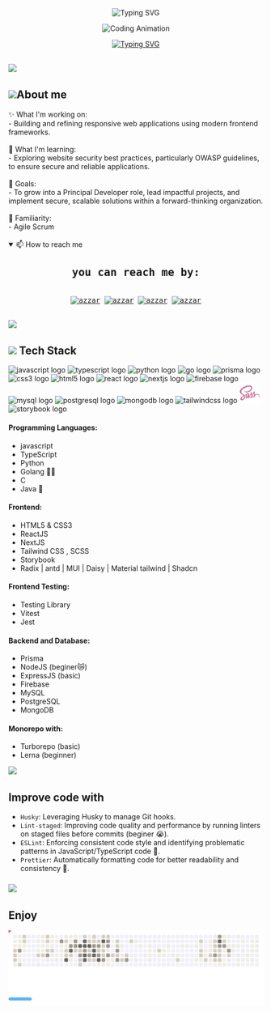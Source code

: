 <div align=center>
    <img src="https://readme-typing-svg.herokuapp.com?font=Time+New+Roman&weight=900&size=30&duration=3000&pause=5000&color=cyan&width=435&center=true&lines=Hi%2C+I'm+Nattha;You+can+call+me+Aon😽!" alt="Typing SVG" />
</div>
<p align="center">
  <img height="200" src="https://cdn.pixabay.com/animation/2022/12/05/15/23/15-23-06-837_512.gif" alt="Coding Animation" />
</p>

<p align="center">
  <a href="https://git.io/typing-svg">
    <img src="https://readme-typing-svg.herokuapp.com?font=Paytone+One&weight=900&size=24&duration=2000&pause=800&color=BAF6DDF3&background=9BCA3800&center=true&width=435&lines=I+don%E2%80%99t+need+therapy%2C;+I+just+need+to+fix+this+one+;bug%E2%80%A6%F0%9F%98%AD%F0%9F%A4%AE;and+then+maybe+a+little+therapy" alt="Typing SVG" />
  </a>
</p>

<br>
<img src="https://user-images.githubusercontent.com/73097560/115834477-dbab4500-a447-11eb-908a-139a6edaec5c.gif">
<h2 align="left"><img src="https://media.giphy.com/media/iY8CRBdQXODJSCERIr/giphy.gif" width="35"><b>About me</b></h2>
<p align="center">

</p>

<div align="left">✨ What I'm working on: <br>- Building and refining responsive web applications using modern frontend frameworks.<br>
  <br>🌱 What I'm learning:<br> - Exploring website security best practices, particularly OWASP guidelines, to ensure secure and reliable applications.<br>
  <br>🎯 Goals: <br>- To grow into a Principal Developer role, lead impactful projects, and implement secure, scalable solutions within a forward-thinking organization.<br>
  <br>🧠 Familiarity: <br>- Agile Scrum <br><br>
  <details open>
  <summary>📫 How to reach me</summary>
  <div>
    <samp>
      <h2 align="center">you can reach me by:</h2>
      <p align="center">
        <br/>
        <a href="https://www.linkedin.com/in/kantha-kt" target="blank"><img align="center"
           src="https://img.shields.io/badge/linkedin-%231DA1F2.svg?style=for-the-badge&logo=linkedin&logoColor=white"
           alt="azzar" height="30"/></a>
        <a href="https://www.facebook.com/natthaphon.kantatham/" target="blank"><img align="center"
           src="https://img.shields.io/badge/facebook-4267B2.svg?style=for-the-badge&logo=facebook&logoColor=white"
           alt="azzar" height="30"/></a>
        <a href="mailto:natthakan.npt@gmail.com" target="blank"><img align="center"
           src="https://img.shields.io/badge/gmail-EA4335.svg?style=for-the-badge&logo=gmail&logoColor=white"
           alt="azzar" height="30"/></a>
        <a href="https://www.instagram.com/nattkan8007" target="blank"><img align="center"
           src="https://img.shields.io/badge/instagram-%23E4405F.svg?style=for-the-badge&logo=Instagram&logoColor=white"
           alt="azzar" height="30"/></a>
      </p>
    </samp>
  </div>
</details>

</div>

<br/>

<img src="https://user-images.githubusercontent.com/73097560/115834477-dbab4500-a447-11eb-908a-139a6edaec5c.gif">
<h2 align="left">
 <img src="https://media2.giphy.com/media/QssGEmpkyEOhBCb7e1/giphy.gif?cid=ecf05e47a0n3gi1bfqntqmob8g9aid1oyj2wr3ds3mg700bl&rid=giphy.gif" width ="25"><b  align="left"> Tech Stack</b>
  </h2>

<p>
  <img src="https://cdn.jsdelivr.net/gh/devicons/devicon/icons/javascript/javascript-original.svg" height="40" alt="javascript logo"  />
  <img src="https://cdn.jsdelivr.net/gh/devicons/devicon/icons/typescript/typescript-original.svg" height="40" alt="typescript logo"  />
  <img src="https://cdn.jsdelivr.net/gh/devicons/devicon/icons/python/python-original.svg" height="40" alt="python logo"  />
  <img src="https://cdn.jsdelivr.net/gh/devicons/devicon/icons/go/go-original.svg" height="40" alt="go logo"  />
  <img src="https://cdn.icon-icons.com/icons2/2107/PNG/512/file_type_light_prisma_icon_130444.png" height="35" alt="prisma logo"  />
  <img src="https://cdn.jsdelivr.net/gh/devicons/devicon/icons/css3/css3-original.svg" height="40" alt="css3 logo"  />
  <img src="https://cdn.jsdelivr.net/gh/devicons/devicon/icons/html5/html5-original.svg" height="40" alt="html5 logo"  />
  <img src="https://cdn.jsdelivr.net/gh/devicons/devicon/icons/react/react-original.svg" height="40" alt="react logo"  />
  <img src="https://cdn.jsdelivr.net/gh/devicons/devicon/icons/nextjs/nextjs-original.svg" height="40" alt="nextjs logo"  />
  <img src="https://cdn.jsdelivr.net/gh/devicons/devicon/icons/firebase/firebase-plain.svg" height="40" alt="firebase logo"  />
  <img src="https://cdn.jsdelivr.net/gh/devicons/devicon/icons/mysql/mysql-original.svg" height="40" alt="mysql logo"  />
  <img src="https://cdn.jsdelivr.net/gh/devicons/devicon/icons/postgresql/postgresql-original.svg" height="40" alt="postgresql logo"  />
  <img src="https://cdn.jsdelivr.net/gh/devicons/devicon/icons/mongodb/mongodb-original.svg" height="40" alt="mongodb logo"   />
  <img src="https://upload.wikimedia.org/wikipedia/commons/d/d5/Tailwind_CSS_Logo.svg" height="40" alt="tailwindcss logo" />
  <img src="https://raw.githubusercontent.com/devicons/devicon/master/icons/sass/sass-original.svg" alt="sass" height="40"   />
 <img src="https://user-images.githubusercontent.com/18430599/38112659-491f9112-3368-11e8-8b65-1725f19a61fa.png" height="50" alt="storybook logo" style=" margin-bottom: -3px;"  />
</p>

#### Programming Languages:
- javascript  
- TypeScript  
- Python 
- Golang 👶🏻  
- C 
- Java 🥲  
#### Frontend:
- HTML5 & CSS3
- ReactJS
- NextJS
- Tailwind CSS , SCSS
- Storybook
- Radix | antd | MUI | Daisy | Material tailwind | Shadcn

#### Frontend Testing:
- Testing Library
- Vitest
- Jest
  
#### Backend and Database:

- Prisma
- NodeJS (beginer😿)
- ExpressJS (basic)
- Firebase 
- MySQL  
- PostgreSQL  
- MongoDB

#### Monorepo with:
- Turborepo (basic)
- Lerna (beginner)

<img src="https://user-images.githubusercontent.com/73097560/115834477-dbab4500-a447-11eb-908a-139a6edaec5c.gif">

## Improve code with
- `Husky`: Leveraging Husky to manage Git hooks.
- `Lint-staged`: Improving code quality and performance by running linters on staged files before commits (beginer 😭).
- `ESLint`: Enforcing consistent code style and identifying problematic patterns in JavaScript/TypeScript code 🥲.
- `Prettier`: Automatically formatting code for better readability and consistency 🚀.

###

<img src="https://user-images.githubusercontent.com/73097560/115834477-dbab4500-a447-11eb-908a-139a6edaec5c.gif">

## Enjoy

<picture>
  <source media="(prefers-color-scheme: dark)"  srcset="images/breakout-dark.svg" />
  <source media="(prefers-color-scheme: light)" srcset="images/breakout-light.svg" />
  <img alt="Breakout Game" src="images/breakout-light.svg" />
</picture>